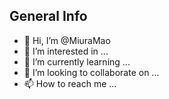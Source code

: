 ## General Info   
- 👋 Hi, I’m @MiuraMao
- 👀 I’m interested in ...
- 🌱 I’m currently learning ...
- 💞️ I’m looking to collaborate on ...
- 📫 How to reach me ...

<!---
MiuraMao/MiuraMao is a ✨ special ✨ repository because its `README.md` (this file) appears on your GitHub profile.
You can click the Preview link to take a look at your changes.
--->
